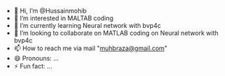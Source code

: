 - 👋 Hi, I’m @Hussainmohib
- 👀 I’m interested in MALTAB coding
- 🌱 I’m currently learning Neural network with bvp4c
- 💞️ I’m looking to collaborate on MATLAB coding on Neural network with bvp4c
- 📫 How to reach me via mail "muhbraza@gmail.com"
- 😄 Pronouns: ...
- ⚡ Fun fact: ...

<!---
Hussainmohib/Hussainmohib is a ✨ special ✨ repository because its `README.md` (this file) appears on your GitHub profile.
You can click the Preview link to take a look at your changes.
--->
